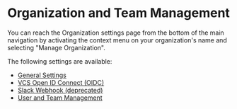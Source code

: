 # Organization and Team Management

You can reach the Organization settings page from the bottom of the main navigation by activating the context menu on
your organization's name and selecting "Manage Organization".

The following settings are available:

- [General Settings](./settings.md#general-settings)
- [VCS Open ID Connect (OIDC)](./settings.md#setup-vcs-open-id-connect-oidc)
- [Slack Webhook (deprecated)](./settings.md#slack-webhook-deprecated)
- [User and Team Management](./user-management.md)
